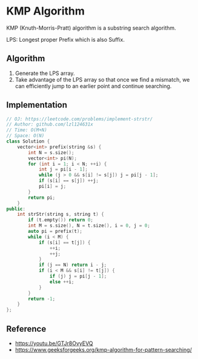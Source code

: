 # KMP Algorithm

KMP (Knuth-Morris-Pratt) algorithm is a substring search algorithm.

LPS: Longest proper Prefix which is also Suffix.

## Algorithm

1. Generate the LPS array.
2. Take advantage of the LPS array so that once we find a mismatch, we can efficiently jump to an earlier point and continue searching.

## Implementation

```cpp
// OJ: https://leetcode.com/problems/implement-strstr/
// Author: github.com/lzl124631x
// Time: O(M+N)
// Space: O(N)
class Solution {
    vector<int> prefix(string &s) {
        int N = s.size();
        vector<int> pi(N);
        for (int i = 1; i < N; ++i) {
            int j = pi[i - 1];
            while (j > 0 && s[i] != s[j]) j = pi[j - 1];
            if (s[i] == s[j]) ++j;
            pi[i] = j;
        }
        return pi;
    }
public:
    int strStr(string s, string t) {
        if (t.empty()) return 0;
        int M = s.size(), N = t.size(), i = 0, j = 0;
        auto pi = prefix(t);
        while (i < M) {
            if (s[i] == t[j]) {
                ++i;
                ++j;
            }
            if (j == N) return i - j;
            if (i < M && s[i] != t[j]) {
                if (j) j = pi[j - 1];
                else ++i;
            }
        }
        return -1;
    }
};
```

## Reference

* https://youtu.be/GTJr8OvyEVQ
* https://www.geeksforgeeks.org/kmp-algorithm-for-pattern-searching/